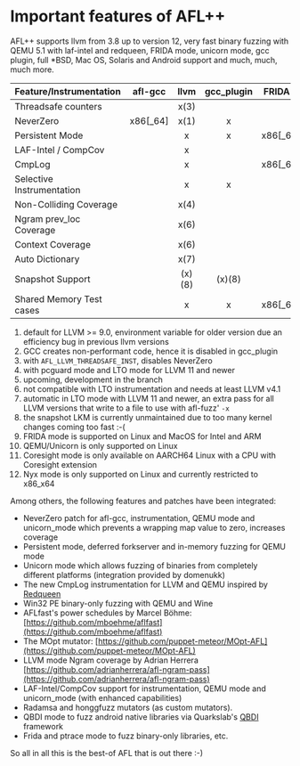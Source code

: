 # Important features of AFL++

AFL++ supports llvm from 3.8 up to version 12, very fast binary fuzzing with
QEMU 5.1 with laf-intel and redqueen, FRIDA mode, unicorn mode, gcc plugin, full
*BSD, Mac OS, Solaris and Android support and much, much, much more.

| Feature/Instrumentation  | afl-gcc | llvm      | gcc_plugin | FRIDA mode(9)    | QEMU mode(10)    |unicorn_mode(10)  |nyx_mode(12)|coresight_mode(11)|
| -------------------------|:-------:|:---------:|:----------:|:----------------:|:----------------:|:----------------:|:----------:|:----------------:|
| Threadsafe counters      |         |     x(3)  |            |                  |                  |                  |     x      |                  |
| NeverZero                | x86[_64]|     x(1)  |     x      |         x        |         x        |         x        |            |                  |
| Persistent Mode          |         |     x     |     x      | x86[_64]/arm64   | x86[_64]/arm[64] |         x        |            |                  |
| LAF-Intel / CompCov      |         |     x     |            |                  | x86[_64]/arm[64] | x86[_64]/arm[64] | x86[_64]   |                  |
| CmpLog                   |         |     x     |            | x86[_64]/arm64   | x86[_64]/arm[64] |                  |            |                  |
| Selective Instrumentation|         |     x     |     x      |         x        |         x        |                  |            |                  |
| Non-Colliding Coverage   |         |     x(4)  |            |                  |        (x)(5)    |                  |            |                  |
| Ngram prev_loc Coverage  |         |     x(6)  |            |                  |                  |                  |            |                  |
| Context Coverage         |         |     x(6)  |            |                  |                  |                  |            |                  |
| Auto Dictionary          |         |     x(7)  |            |                  |                  |                  |            |                  |
| Snapshot Support         |         |    (x)(8) |    (x)(8)  |                  |        (x)(5)    |                  |     x      |                  |
| Shared Memory Test cases |         |     x     |     x      | x86[_64]/arm64   |         x        |         x        |     x      |                  |

1. default for LLVM >= 9.0, environment variable for older version due an
   efficiency bug in previous llvm versions
2. GCC creates non-performant code, hence it is disabled in gcc_plugin
3. with `AFL_LLVM_THREADSAFE_INST`, disables NeverZero
4. with pcguard mode and LTO mode for LLVM 11 and newer
5. upcoming, development in the branch
6. not compatible with LTO instrumentation and needs at least LLVM v4.1
7. automatic in LTO mode with LLVM 11 and newer, an extra pass for all LLVM
   versions that write to a file to use with afl-fuzz' `-x`
8. the snapshot LKM is currently unmaintained due to too many kernel changes
   coming too fast :-(
9. FRIDA mode is supported on Linux and MacOS for Intel and ARM
10. QEMU/Unicorn is only supported on Linux
11. Coresight mode is only available on AARCH64 Linux with a CPU with Coresight
    extension
12. Nyx mode is only supported on Linux and currently restricted to x86_x64

Among others, the following features and patches have been integrated:

* NeverZero patch for afl-gcc, instrumentation, QEMU mode and unicorn_mode which
  prevents a wrapping map value to zero, increases coverage
* Persistent mode, deferred forkserver and in-memory fuzzing for QEMU mode
* Unicorn mode which allows fuzzing of binaries from completely different
  platforms (integration provided by domenukk)
* The new CmpLog instrumentation for LLVM and QEMU inspired by
  [Redqueen](https://www.syssec.ruhr-uni-bochum.de/media/emma/veroeffentlichungen/2018/12/17/NDSS19-Redqueen.pdf)
* Win32 PE binary-only fuzzing with QEMU and Wine
* AFLfast's power schedules by Marcel Böhme:
  [https://github.com/mboehme/aflfast](https://github.com/mboehme/aflfast)
* The MOpt mutator:
  [https://github.com/puppet-meteor/MOpt-AFL](https://github.com/puppet-meteor/MOpt-AFL)
* LLVM mode Ngram coverage by Adrian Herrera
  [https://github.com/adrianherrera/afl-ngram-pass](https://github.com/adrianherrera/afl-ngram-pass)
* LAF-Intel/CompCov support for instrumentation, QEMU mode and unicorn_mode
  (with enhanced capabilities)
* Radamsa and honggfuzz mutators (as custom mutators).
* QBDI mode to fuzz android native libraries via Quarkslab's
  [QBDI](https://github.com/QBDI/QBDI) framework
* Frida and ptrace mode to fuzz binary-only libraries, etc.

So all in all this is the best-of AFL that is out there :-)